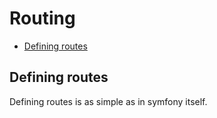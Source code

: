 # Routing

- [Defining routes](#defining_routes)

<a name="defining_routes"></a>
## Defining routes

Defining routes is as simple as in symfony itself.